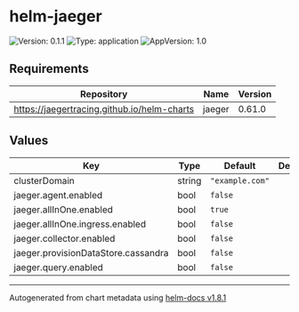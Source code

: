 # helm-jaeger

![Version: 0.1.1](https://img.shields.io/badge/Version-0.1.1-informational?style=flat-square) ![Type: application](https://img.shields.io/badge/Type-application-informational?style=flat-square) ![AppVersion: 1.0](https://img.shields.io/badge/AppVersion-1.0-informational?style=flat-square)

## Requirements

| Repository | Name | Version |
|------------|------|---------|
| https://jaegertracing.github.io/helm-charts | jaeger | 0.61.0 |

## Values

| Key | Type | Default | Description |
|-----|------|---------|-------------|
| clusterDomain | string | `"example.com"` |  |
| jaeger.agent.enabled | bool | `false` |  |
| jaeger.allInOne.enabled | bool | `true` |  |
| jaeger.allInOne.ingress.enabled | bool | `false` |  |
| jaeger.collector.enabled | bool | `false` |  |
| jaeger.provisionDataStore.cassandra | bool | `false` |  |
| jaeger.query.enabled | bool | `false` |  |

----------------------------------------------
Autogenerated from chart metadata using [helm-docs v1.8.1](https://github.com/norwoodj/helm-docs/releases/v1.8.1)
